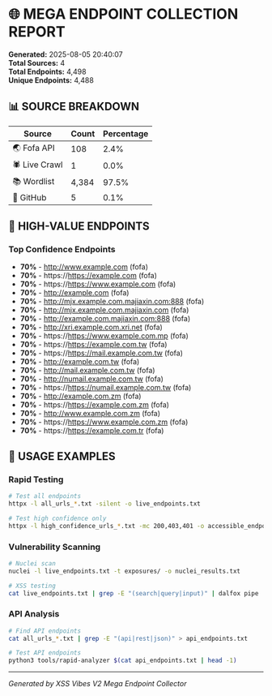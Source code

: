 # 🌐 MEGA ENDPOINT COLLECTION REPORT

**Generated:** 2025-08-05 20:40:07  
**Total Sources:** 4  
**Total Endpoints:** 4,498  
**Unique Endpoints:** 4,488  

## 📊 SOURCE BREAKDOWN

| Source | Count | Percentage |
|--------|-------|------------|
| 🌏 Fofa API | 108 | 2.4% |
| 🕷️ Live Crawl | 1 | 0.0% |
| 📚 Wordlist | 4,384 | 97.5% |
| 🐙 GitHub | 5 | 0.1% |

## 🎯 HIGH-VALUE ENDPOINTS

### Top Confidence Endpoints
- **70%** - http://www.example.com (fofa)
- **70%** - https://https://example.com (fofa)
- **70%** - https://https://www.example.com (fofa)
- **70%** - http://example.com (fofa)
- **70%** - http://mjx.example.com.majiaxin.com:888 (fofa)
- **70%** - http://mjx.example.com.majiaxin.com (fofa)
- **70%** - http://example.com.majiaxin.com:888 (fofa)
- **70%** - http://xri.example.com.xri.net (fofa)
- **70%** - https://https://www.example.com.mp (fofa)
- **70%** - https://https://example.com.tw (fofa)
- **70%** - https://https://mail.example.com.tw (fofa)
- **70%** - http://example.com.tw (fofa)
- **70%** - http://mail.example.com.tw (fofa)
- **70%** - http://numail.example.com.tw (fofa)
- **70%** - https://https://numail.example.com.tw (fofa)
- **70%** - http://example.com.zm (fofa)
- **70%** - https://https://example.com.zm (fofa)
- **70%** - http://www.example.com.zm (fofa)
- **70%** - https://https://www.example.com.zm (fofa)
- **70%** - https://https://example.com.tr (fofa)


## 🔧 USAGE EXAMPLES

### Rapid Testing
```bash
# Test all endpoints
httpx -l all_urls_*.txt -silent -o live_endpoints.txt

# Test high confidence only
httpx -l high_confidence_urls_*.txt -mc 200,403,401 -o accessible_endpoints.txt
```

### Vulnerability Scanning
```bash
# Nuclei scan
nuclei -l live_endpoints.txt -t exposures/ -o nuclei_results.txt

# XSS testing
cat live_endpoints.txt | grep -E "(search|query|input)" | dalfox pipe
```

### API Analysis
```bash
# Find API endpoints
cat all_urls_*.txt | grep -E "(api|rest|json)" > api_endpoints.txt

# Test API endpoints
python3 tools/rapid-analyzer $(cat api_endpoints.txt | head -1)
```

---
*Generated by XSS Vibes V2 Mega Endpoint Collector*
